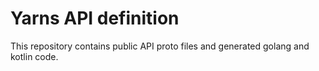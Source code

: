 # Yarns API definition

This repository contains public API proto files and generated golang and kotlin code. 
